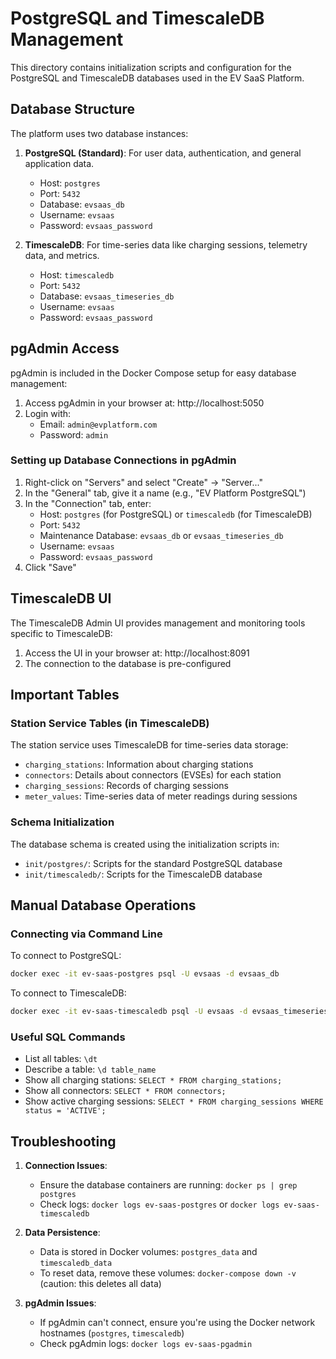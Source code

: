 # PostgreSQL and TimescaleDB Management

This directory contains initialization scripts and configuration for the PostgreSQL and TimescaleDB databases used in the EV SaaS Platform.

## Database Structure

The platform uses two database instances:

1. **PostgreSQL (Standard)**: For user data, authentication, and general application data.
   - Host: `postgres`
   - Port: `5432`
   - Database: `evsaas_db`
   - Username: `evsaas`
   - Password: `evsaas_password`

2. **TimescaleDB**: For time-series data like charging sessions, telemetry data, and metrics.
   - Host: `timescaledb`
   - Port: `5432`
   - Database: `evsaas_timeseries_db`
   - Username: `evsaas`
   - Password: `evsaas_password`

## pgAdmin Access

pgAdmin is included in the Docker Compose setup for easy database management:

1. Access pgAdmin in your browser at: http://localhost:5050
2. Login with:
   - Email: `admin@evplatform.com`
   - Password: `admin`

### Setting up Database Connections in pgAdmin

1. Right-click on "Servers" and select "Create" -> "Server..."
2. In the "General" tab, give it a name (e.g., "EV Platform PostgreSQL")
3. In the "Connection" tab, enter:
   - Host: `postgres` (for PostgreSQL) or `timescaledb` (for TimescaleDB)
   - Port: `5432`
   - Maintenance Database: `evsaas_db` or `evsaas_timeseries_db`
   - Username: `evsaas`
   - Password: `evsaas_password`
4. Click "Save"

## TimescaleDB UI

The TimescaleDB Admin UI provides management and monitoring tools specific to TimescaleDB:

1. Access the UI in your browser at: http://localhost:8091
2. The connection to the database is pre-configured

## Important Tables

### Station Service Tables (in TimescaleDB)

The station service uses TimescaleDB for time-series data storage:

- `charging_stations`: Information about charging stations
- `connectors`: Details about connectors (EVSEs) for each station
- `charging_sessions`: Records of charging sessions
- `meter_values`: Time-series data of meter readings during sessions

### Schema Initialization

The database schema is created using the initialization scripts in:
- `init/postgres/`: Scripts for the standard PostgreSQL database
- `init/timescaledb/`: Scripts for the TimescaleDB database

## Manual Database Operations

### Connecting via Command Line

To connect to PostgreSQL:
```bash
docker exec -it ev-saas-postgres psql -U evsaas -d evsaas_db
```

To connect to TimescaleDB:
```bash
docker exec -it ev-saas-timescaledb psql -U evsaas -d evsaas_timeseries_db
```

### Useful SQL Commands

- List all tables: `\dt`
- Describe a table: `\d table_name`
- Show all charging stations: `SELECT * FROM charging_stations;`
- Show all connectors: `SELECT * FROM connectors;`
- Show active charging sessions: `SELECT * FROM charging_sessions WHERE status = 'ACTIVE';`

## Troubleshooting

1. **Connection Issues**:
   - Ensure the database containers are running: `docker ps | grep postgres`
   - Check logs: `docker logs ev-saas-postgres` or `docker logs ev-saas-timescaledb`

2. **Data Persistence**:
   - Data is stored in Docker volumes: `postgres_data` and `timescaledb_data`
   - To reset data, remove these volumes: `docker-compose down -v` (caution: this deletes all data)

3. **pgAdmin Issues**:
   - If pgAdmin can't connect, ensure you're using the Docker network hostnames (`postgres`, `timescaledb`)
   - Check pgAdmin logs: `docker logs ev-saas-pgadmin` 